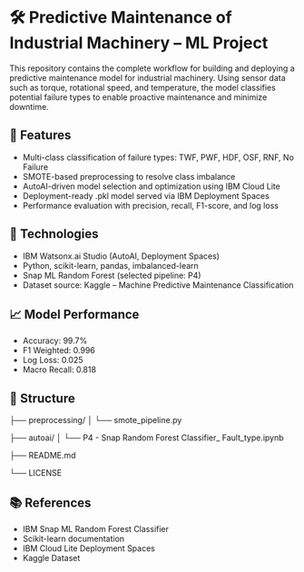# 🛠️ Predictive Maintenance of Industrial Machinery – ML Project
This repository contains the complete workflow for building and deploying a predictive maintenance model for industrial machinery. Using sensor data such as torque, rotational speed, and temperature, the model classifies potential failure types to enable proactive maintenance and minimize downtime.

## 🚀 Features
- Multi-class classification of failure types: TWF, PWF, HDF, OSF, RNF, No Failure
- SMOTE-based preprocessing to resolve class imbalance
- AutoAI-driven model selection and optimization using IBM Cloud Lite
- Deployment-ready .pkl model served via IBM Deployment Spaces
- Performance evaluation with precision, recall, F1-score, and log loss
  
## 🧠 Technologies
- IBM Watsonx.ai Studio (AutoAI, Deployment Spaces)
- Python, scikit-learn, pandas, imbalanced-learn
- Snap ML Random Forest (selected pipeline: P4)
- Dataset source: Kaggle – Machine Predictive Maintenance Classification
  
## 📈 Model Performance
- Accuracy: 99.7%
- F1 Weighted: 0.996
- Log Loss: 0.025
- Macro Recall: 0.818
  
## 📂 Structure

├── preprocessing/
│   └── smote_pipeline.py

├── autoai/
│   └── P4 - Snap Random Forest Classifier_ Fault_type.ipynb

├── README.md

└── LICENSE


## 📚 References
- IBM Snap ML Random Forest Classifier
- Scikit-learn documentation
- IBM Cloud Lite Deployment Spaces
- Kaggle Dataset

